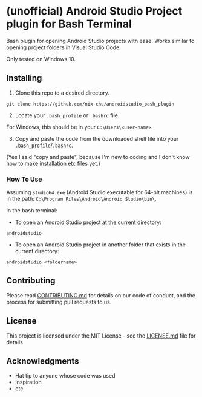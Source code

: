 # (unofficial) Android Studio Project plugin for Bash Terminal

Bash plugin for opening Android Studio projects with ease. Works similar to opening project folders in Visual Studio Code.

Only tested on Windows 10.

## Installing

1. Clone this repo to a desired directory.

`git clone https://github.com/nix-chu/androidstudio_bash_plugin`

2. Locate your `.bash_profile` or `.bashrc` file.

For Windows, this should be in your `C:\Users\<user-name>`.

3. Copy and paste the code from the downloaded shell file into your `.bash_profile`/`.bashrc`.

(Yes I said "copy and paste", because I'm new to coding and I don't know how to make installation etc files yet.)

### How To Use

Assuming `studio64.exe` (Android Studio executable for 64-bit machines) is in the path: `C:\Program Files\Android\Android Studio\bin\`.

In the bash terminal:

- To open an Android Studio project at the current directory:

```androidstudio```

- To open an Android Studio project in another folder that exists in the current directory:

 ```androidstudio <foldername>```

## Contributing

Please read [CONTRIBUTING.md](https://gist.github.com/PurpleBooth/b24679402957c63ec426) for details on our code of conduct, and the process for submitting pull requests to us.

## License

This project is licensed under the MIT License - see the [LICENSE.md](LICENSE.md) file for details

## Acknowledgments

* Hat tip to anyone whose code was used
* Inspiration
* etc
